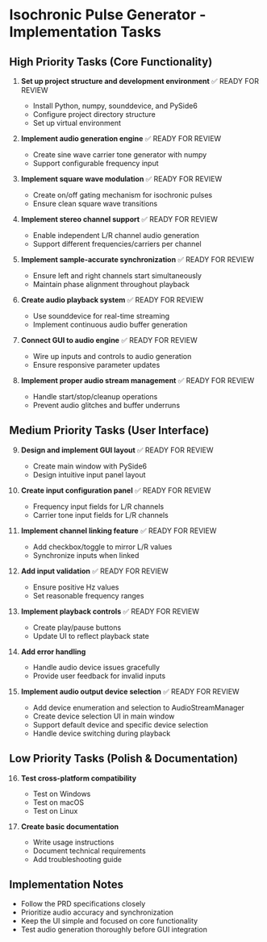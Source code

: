 # Isochronic Pulse Generator - Implementation Tasks

## High Priority Tasks (Core Functionality)

1. **Set up project structure and development environment** ✅ READY FOR REVIEW
   - Install Python, numpy, sounddevice, and PySide6
   - Configure project directory structure
   - Set up virtual environment

2. **Implement audio generation engine** ✅ READY FOR REVIEW
   - Create sine wave carrier tone generator with numpy
   - Support configurable frequency input

3. **Implement square wave modulation** ✅ READY FOR REVIEW
   - Create on/off gating mechanism for isochronic pulses
   - Ensure clean square wave transitions

4. **Implement stereo channel support** ✅ READY FOR REVIEW
   - Enable independent L/R channel audio generation
   - Support different frequencies/carriers per channel

5. **Implement sample-accurate synchronization** ✅ READY FOR REVIEW
   - Ensure left and right channels start simultaneously
   - Maintain phase alignment throughout playback

6. **Create audio playback system** ✅ READY FOR REVIEW
   - Use sounddevice for real-time streaming
   - Implement continuous audio buffer generation

7. **Connect GUI to audio engine** ✅ READY FOR REVIEW
   - Wire up inputs and controls to audio generation
   - Ensure responsive parameter updates

8. **Implement proper audio stream management** ✅ READY FOR REVIEW
   - Handle start/stop/cleanup operations
   - Prevent audio glitches and buffer underruns

## Medium Priority Tasks (User Interface)

9. **Design and implement GUI layout** ✅ READY FOR REVIEW
   - Create main window with PySide6
   - Design intuitive input panel layout

10. **Create input configuration panel** ✅ READY FOR REVIEW
    - Frequency input fields for L/R channels
    - Carrier tone input fields for L/R channels

11. **Implement channel linking feature** ✅ READY FOR REVIEW
    - Add checkbox/toggle to mirror L/R values
    - Synchronize inputs when linked

12. **Add input validation** ✅ READY FOR REVIEW
    - Ensure positive Hz values
    - Set reasonable frequency ranges

13. **Implement playback controls** ✅ READY FOR REVIEW
    - Create play/pause buttons
    - Update UI to reflect playback state

14. **Add error handling**
    - Handle audio device issues gracefully
    - Provide user feedback for invalid inputs

15. **Implement audio output device selection** ✅ READY FOR REVIEW
    - Add device enumeration and selection to AudioStreamManager
    - Create device selection UI in main window
    - Support default device and specific device selection
    - Handle device switching during playback

## Low Priority Tasks (Polish & Documentation)

16. **Test cross-platform compatibility**
    - Test on Windows
    - Test on macOS
    - Test on Linux

17. **Create basic documentation**
    - Write usage instructions
    - Document technical requirements
    - Add troubleshooting guide

## Implementation Notes

- Follow the PRD specifications closely
- Prioritize audio accuracy and synchronization
- Keep the UI simple and focused on core functionality
- Test audio generation thoroughly before GUI integration
